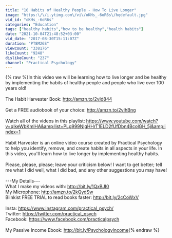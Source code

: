 ```yaml
---
title: "10 Habits of Healthy People - How To Live Longer"
image: "https:\/\/i.ytimg.com\/vi\/oKHs_-6oR6s\/hqdefault.jpg"
vid_id: "oKHs_-6oR6s"
categories: "Education"
tags: ["healthy habits","how to be healthy","health habits"]
date: "2021-10-04T21:48:52+03:00"
vid_date: "2017-08-30T15:11:07Z"
duration: "PT8M26S"
viewcount: "338176"
likeCount: "9248"
dislikeCount: "237"
channel: "Practical Psychology"
---
```

{% raw %}In this video we will be learning how to live longer and be healthy by implementing the habits of healthy people and people who live over 100 years old!<br /><br />The Habit Harvester Book: <a rel="nofollow" target="blank" href="http://amzn.to/2vId844">http://amzn.to/2vId844</a><br /><br />Get a FREE audiobook of your choice: <a rel="nofollow" target="blank" href="http://amzn.to/2vIhBng">http://amzn.to/2vIhBng</a><br /><br />Watch all of the videos in this playlist: <a rel="nofollow" target="blank" href="https://www.youtube.com/watch?v=qlkeWbKmlHA&amp;list=PLg999NlgHHrT1ELD2fUfDbn4BcolGH_5j&amp;index=1">https://www.youtube.com/watch?v=qlkeWbKmlHA&amp;list=PLg999NlgHHrT1ELD2fUfDbn4BcolGH_5j&amp;index=1</a><br /><br />Habit Harvester is an online video course created by Practical Psychology to help you identify, remove, and create habits in all aspects in your life. In this video, you'll learn how to live longer by implementing healthy habits. <br /><br />Please, please, please; leave your criticism below! I want to get better; tell me what I did well, what I did bad, and any other suggestions you may have! <br /><br />---My Details---<br />What I make my videos with: <a rel="nofollow" target="blank" href="http://bit.ly/1QxBJI0">http://bit.ly/1QxBJI0</a><br />My Microphone: <a rel="nofollow" target="blank" href="http://amzn.to/2kQydSw">http://amzn.to/2kQydSw</a><br />Blinkist FREE TRIAL to read books faster: <a rel="nofollow" target="blank" href="http://bit.ly/2cCoWxV">http://bit.ly/2cCoWxV</a><br /><br />Insta: <a rel="nofollow" target="blank" href="https://www.instagram.com/practical_psych/">https://www.instagram.com/practical_psych/</a><br />Twitter: <a rel="nofollow" target="blank" href="https://twitter.com/practical_psych">https://twitter.com/practical_psych</a><br />Facebook: <a rel="nofollow" target="blank" href="https://www.facebook.com/practicalpsych">https://www.facebook.com/practicalpsych</a><br /><br />My Passive Income Ebook: <a rel="nofollow" target="blank" href="http://bit.ly/PsychologyIncome">http://bit.ly/PsychologyIncome</a>{% endraw %}

